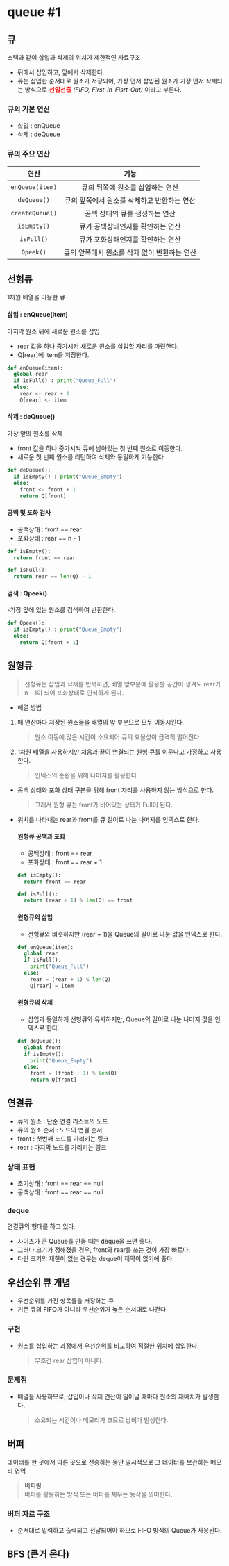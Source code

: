 # queue #1
## 큐
스택과 같이 삽입과 삭제의 위치가 제한적인 자료구조
- 뒤에서 삽입하고, 앞에서 삭제한다.
- 큐는 삽입한 순서대로 원소가 저장되어, 가장 먼저 삽입된 원소가 가장 먼저 삭제되는 방식으로 **<span style = "color:red">선입선출</span>** *(FIFO, First-In-Fisrt-Out)* 이라고 부른다.

### 큐의 기본 연산
- 삽입 : enQueue
- 삭제 : deQueue

### 큐의 주요 연산

|연산|기능|
|:--:|:-:|
|`enQueue(item)`|큐의 뒤쪽에 원소를 삽입하는 연산|
|`deQueue()`|큐의 앞쪽에서 원소를 삭제하고 반환하는 연산|
|`createQueue()`|공백 상태의 큐를 생성하는 연산|
|`isEmpty()`|큐가 공백상태인지를 확인하는 연산|
|`isFull()`|큐가 포화상태인지를 확인하는 연산|
|`Qpeek()`|큐의 앞쪽에서 원소를 삭제 없이 반환하는 연산|

## 선형큐
1차원 배열을 이용한 큐
  #### 삽입 : enQueue(item)
  마지막 원소 뒤에 새로운 원소를 삽입
  - rear 값을 하나 증가시켜 새로운 원소를 삽입할 자리를 마련한다.
  - Q[rear]에 item을 저장한다.
  ```python
  def enQueue(item):
    global rear
    if isFull() : print("Queue_Full")
    else:
      rear <- rear + 1
      Q[rear] <- item
  ```

  #### 삭제 : deQueue()
  가장 앞의 원소를 삭제
  - front 값을 하나 증가시켜 큐에 남아있는 첫 번째 원소로 이동한다.
  - 새로운 첫 번째 원소를 리턴하여 삭제와 동일하게 기능한다.
  ```python
  def deQueue():
    if isEmpty() : print("Queue_Empty")
    else:
      front <- front + 1
      return Q[front]
  ```

  #### 공백 및 포화 검사
  - 공백상태 : front == rear
  - 포화상태 : rear == n - 1
  ```python
  def isEmpty():
    return front == rear
  
  def isFull():
    return rear == len(Q) - 1
  ```

  #### 검색 : Qpeek()
  -가장 앞에 있는 원소를 검색하여 반환한다.
  ```python
  def Qpeek():
    if isEmpty() : print("Queue_Empty")
    else:
      return Q[front + 1]
  ```

## 원형큐
> 선형큐는 삽입과 삭제를 반복하면, 배열 앞부분에 활용할 공간이 생겨도 rear가 n - 1이 되어 포화상태로 인식하게 된다.
- 해결 방법
1. 매 연산마다 저장된 원소들을 배열의 앞 부분으로 모두 이동시킨다.
    > 원소 이동에 많은 시간이 소요되어 큐의 효율성이 급격히 떨어진다.
2. 1차원 배열을 사용하지만 처음과 끝이 연결되는 원형 큐를 이룬다고 가정하고 사용한다.
    > 인덱스의 순환을 위해 나머지를 활용한다.

- 공백 상태와 포화 상태 구분을 위해 front 자리를 사용하지 않는 방식으로 한다.
  > 그래서 원형 큐는 front가 비어있는 상태가 Full이 된다.
- 위치를 나타내는 rear과 front를 큐 길이로 나눈 나머지를 인덱스로 한다.

  #### 원형큐 공백과 포화
  - 공백상태 : front == rear
  - 포화상태 : front == rear + 1
  ```python
  def isEmpty():
    return front == rear
  
  def isFull():
    return (rear + 1) % len(Q) == front
  ```

  #### 원형큐의 삽입
  - 선형큐와 비슷하지만 (rear + 1)을 Queue의 길이로 나눈 값을 인덱스로 한다.
  ```python
  def enQueue(item):
    global rear
    if isFull():
      print("Queue_Full")
    else:
      rear = (rear + 1) % len(Q)
      Q[rear] = item
  ```

  #### 원형큐의 삭제
  - 삽입과 동일하게 선형큐와 유사하지만, Queue의 길이로 나눈 나머지 값을 인덱스로 한다.
  ```python
  def deQueue():
    global front
    if isEmpty():
      print("Queue_Empty")
    else:
      front = (front + 1) % len(Q)
      return Q[front]

## 연결큐
- 큐의 원소 : 단순 연결 리스트의 노드
- 큐의 원소 순서 : 노드의 연결 순서
- front : 첫번째 노드를 가리키는 링크
- rear : 마지막 노드를 가리키는 링크

### 상태 표현
- 초기상태 : front == rear == null
- 공백상태 : front == rear == null

### deque
연결큐의 형태를 하고 있다.
- 사이즈가 큰 Queue를 만들 때는 deque을 쓰면 좋다.
- 그러나 크기가 정해졌을 경우, front와 rear를 쓰는 것이 가장 빠르다.
- 다만 크기의 제한이 없는 경우는 deque이 제약이 없기에 좋다.

## 우선순위 큐 개념
- 우선순위를 가진 항목들을 저장하는 큐
- 기존 큐의 FIFO가 아니라 우선순위가 높은 순서대로 나간다

### 구현
- 원소를 삽입하는 과정에서 우선순위를 비교하여 적절한 위치에 삽입한다.
  > 무조건 rear 삽입이 아니다.

### 문제점
- 배열을 사용하므로, 삽입이나 삭제 연산이 일어날 때마다 원소의 재배치가 발생한다.
  > 소요되는 시간이나 메모리가 크므로 낭비가 발생한다.

## 버퍼
데이터를 한 곳에서 다른 곳으로 전송하는 동안 일시적으로 그 데이터를 보관하는 메모리 영역
> **버퍼링** :<br>
> 버퍼를 활용하는 방식 또는 버퍼를 채우는 동작을 의미한다. 

### 버퍼 자료 구조
- 순서대로 입력하고 출력되고 전달되어야 하므로 FIFO 방식의 Queue가 사용된다.

## BFS (큰거 온다)